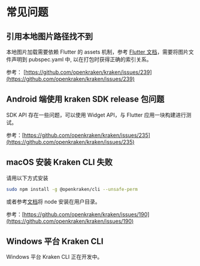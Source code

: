 # 常见问题

## 引用本地图片路径找不到

本地图片加载需要依赖 Flutter 的 assets 机制，参考 [Flutter 文档](https://flutter.dev/docs/development/ui/assets-and-images)，需要将图片文件声明到 pubspec.yaml 中, 以在打包时获得正确的索引关系。

参考： [https://github.com/openkraken/kraken/issues/239](https://github.com/openkraken/kraken/issues/239)

## Android 端使用 kraken SDK release 包问题

SDK API 存在一些问题，可以使用 Widget API，与 Flutter 应用一块构建进行测试。

参考：[https://github.com/openkraken/kraken/issues/235](https://github.com/openkraken/kraken/issues/235)

## macOS 安装 Kraken CLI 失败

请用以下方式安装

```bash
sudo npm install -g @openkraken/cli --unsafe-perm
```

或者参考[文档](https://docs.npmjs.com/resolving-eacces-permissions-errors-when-installing-packages-globally/)将 node 安装在用户目录。

参考：[https://github.com/openkraken/kraken/issues/190](https://github.com/openkraken/kraken/issues/190)

## Windows 平台 Kraken CLI

Windows 平台 Kraken CLI 正在开发中。
